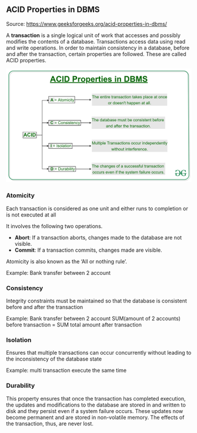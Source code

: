 ## ACID Properties in DBMS
Source: https://www.geeksforgeeks.org/acid-properties-in-dbms/

A **transaction** is a single logical unit of work that accesses and possibly modifies the contents of a database. Transactions access data using read and write operations.
In order to maintain consistency in a database, before and after the transaction, certain properties are followed. These are called ACID properties.

![](images/ACID-Properties.jpg)

### Atomicity
Each transaction is considered as one unit and either runs to completion or is not executed at all

It involves the following two operations.

 - **Abort**: If a transaction aborts, changes made to the database are not visible.
 - **Commit**: If a transaction commits, changes made are visible. 

Atomicity is also known as the ‘All or nothing rule’. 

Example: Bank transfer between 2 account

### Consistency

Integrity constraints must be maintained so that the database is consistent before and after the transaction

Example: Bank transfer between 2 account
SUM(amount of 2 accounts) before transaction = SUM total amount after transaction

### Isolation

Ensures that multiple transactions can occur concurrently without leading to the inconsistency of the database state

Example: multi transaction execute the same time

### Durability

This property ensures that once the transaction has completed execution, the updates and modifications to the database are stored in and written to disk and they persist even if a system failure occurs. These updates now become permanent and are stored in non-volatile memory. The effects of the transaction, thus, are never lost. 